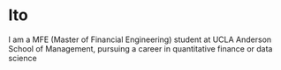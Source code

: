 # Ito
I am a MFE (Master of Financial Engineering) student at UCLA Anderson School of Management, pursuing a career in quantitative finance or data science 

